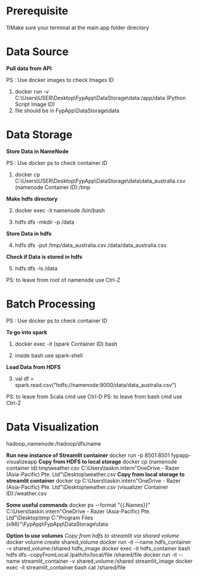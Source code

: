 # Prerequisite
1)Make sure your terminal at the main app folder directory

# Data Source
**Pull data from API**

PS : Use docker images to check Images ID

1) docker run -v C:\Users\USER\Desktop\FypApp\DataStorage\data:/app/data (Python Script Image ID)
2) file should be in FypApp\DataStorage\data

# Data Storage
**Store Data in NameNode**

PS : Use docker ps to check container ID

1) docker cp C:\Users\USER\Desktop\FypApp\DataStorage\data\data_australia.csv (namenode Container ID):/tmp

**Make hdfs directory**

2) docker exec -it namenode /bin/bash

3) hdfs dfs -mkdir -p /data

**Store Data in hdfs**

4) hdfs dfs -put /tmp/data_australia.csv /data/data_australia.csv

**Check if Data is stored in hdfs**

5) hdfs dfs -ls /data

PS: to leave from root of namenode use Ctrl-Z

# Batch Processing

PS : Use docker ps to check container ID

**To go into spark**

1) docker exec -it (spark Container ID) bash

2) inside bash use spark-shell

**Load Data from HDFS**

3) val df = spark.read.csv("hdfs://namenode:9000/data/data_australia.csv")

PS: to leave from Scala cmd use Ctrl-D
PS: to leave from bash cmd use Ctrl-Z

# Data Visualization

hadoop_namenode:/hadoop/dfs/name


**Run new instance of Streamlit container**
docker run -p 8501:8501 fypapp-visualizeapp
**Copy from HDFS to local storage**
docker cp (namenode container id):tmp\weather.csv C:\Users\taskin.intern\"OneDrive - Razer (Asia-Pacific) Pte. Ltd"\Desktop\weather.csv
**Copy from local storage to streamlit container**
docker cp C:\Users\taskin.intern\"OneDrive - Razer (Asia-Pacific) Pte. Ltd"\Desktop\weather.csv (visualizer Container ID):/weather.csv

**Some useful commands**
docker ps --format "{{.Names}}"
C:\Users\taskin.intern\"OneDrive - Razer (Asia-Pacific) Pte. Ltd"\Desktop\tmp
C:\"Program Files (x86)"\FypApp\FypApp\DataStorage\data


**Option to use volumes**
*Copy from hdfs to streamlit via shared volume*
docker volume create shared_volume
docker run -it --name hdfs_container -v shared_volume:/shared hdfs_image
docker exec -it hdfs_container bash
hdfs dfs -copyFromLocal /path/to/local/file /shared/file
docker run -it --name streamlit_container -v shared_volume:/shared streamlit_image
docker exec -it streamlit_container bash
cat /shared/file
